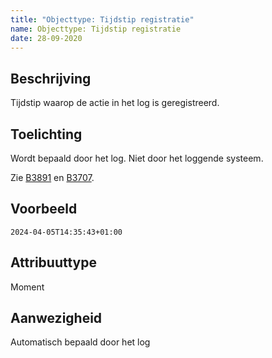 ```yaml
---
title: "Objecttype: Tijdstip registratie"
name: Objecttype: Tijdstip registratie
date: 28-09-2020
---
```


## Beschrijving
Tijdstip waarop de actie in het log is geregistreerd.

## Toelichting
Wordt bepaald door het log. Niet door het loggende systeem. 

Zie [B3891](./achtergronddocumentatie/ontwerp/artefacten/3891.md) en [B3707](./achtergronddocumentatie/ontwerp/artefacten/3707.md).

## Voorbeeld
`2024-04-05T14:35:43+01:00`

## Attribuuttype
Moment

## Aanwezigheid
Automatisch bepaald door het log
